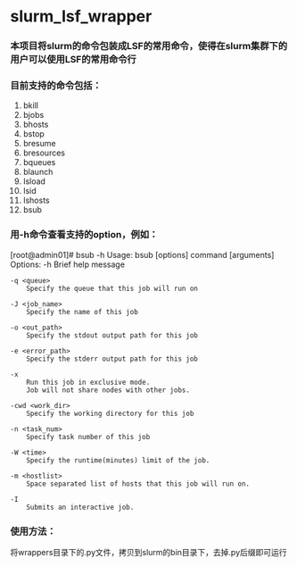 # slurm_lsf_wrapper
### 本项目将slurm的命令包装成LSF的常用命令，使得在slurm集群下的用户可以使用LSF的常用命令行
### 目前支持的命令包括：
1. bkill
2. bjobs
3. bhosts
4. bstop
5. bresume
6. bresources
7. bqueues
8. blaunch
9. lsload
10. lsid
11. lshosts
12. bsub

### 用-h命令查看支持的option，例如：
[root@admin01]# bsub -h
Usage:
    bsub [options] command [arguments]
Options:
    -h
        Brief help message

    -q <queue>
        Specify the queue that this job will run on

    -J <job_name>
        Specify the name of this job

    -o <out_path>
        Specify the stdout output path for this job

    -e <error_path>
        Specify the stderr output path for this job

    -x
        Run this job in exclusive mode.
        Job will not share nodes with other jobs.

    -cwd <work_dir>
        Specify the working directory for this job

    -n <task_num>
        Specify task number of this job

    -W <time>
        Specify the runtime(minutes) limit of the job.

    -m <hostlist>
        Space separated list of hosts that this job will run on.

    -I
        Submits an interactive job.

### 使用方法：
将wrappers目录下的.py文件，拷贝到slurm的bin目录下，去掉.py后缀即可运行
